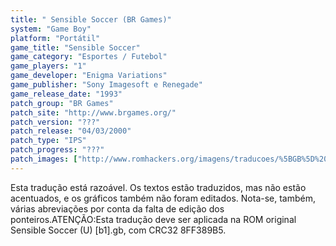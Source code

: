```yaml
---
title: " Sensible Soccer (BR Games)"
system: "Game Boy"
platform: "Portátil"
game_title: "Sensible Soccer"
game_category: "Esportes / Futebol"
game_players: "1"
game_developer: "Enigma Variations"
game_publisher: "Sony Imagesoft e Renegade"
game_release_date: "1993"
patch_group: "BR Games"
patch_site: "http://www.brgames.org/"
patch_version: "???"
patch_release: "04/03/2000"
patch_type: "IPS"
patch_progress: "???"
patch_images: ["http://www.romhackers.org/imagens/traducoes/%5BGB%5D%20Sensible%20Soccer%20-%20BR%20Games%20-%2001.png","http://www.romhackers.org/imagens/traducoes/%5BGB%5D%20Sensible%20Soccer%20-%20BR%20Games%20-%2002.png","http://www.romhackers.org/imagens/traducoes/%5BGB%5D%20Sensible%20Soccer%20-%20BR%20Games%20-%2003.png"]
---
```

Esta tradução está razoável. Os textos estão traduzidos, mas não estão acentuados, e os gráficos também não foram editados. Nota-se, também, várias abreviações por conta da falta de edição dos ponteiros.ATENÇÃO:Esta tradução deve ser aplicada na ROM original Sensible Soccer (U) [b1].gb, com CRC32 8FF389B5.